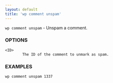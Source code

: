```yaml
---
layout: default
title: 'wp comment unspam'
---
```


`wp comment unspam` - Unspam a comment.

### OPTIONS

	<ID>
			The ID of the comment to unmark as spam.

### EXAMPLES

	wp comment unspam 1337



